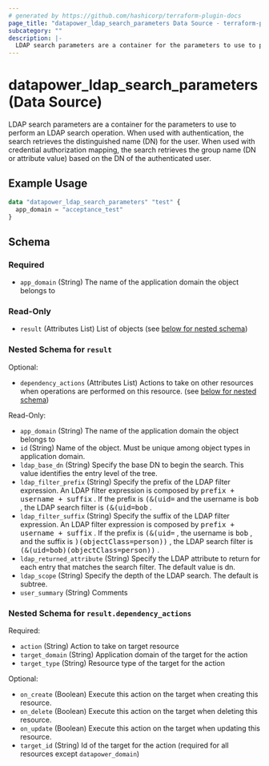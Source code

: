 ```yaml
---
# generated by https://github.com/hashicorp/terraform-plugin-docs
page_title: "datapower_ldap_search_parameters Data Source - terraform-provider-datapower"
subcategory: ""
description: |-
  LDAP search parameters are a container for the parameters to use to perform an LDAP search operation. When used with authentication, the search retrieves the distinguished name (DN) for the user. When used with credential authorization mapping, the search retrieves the group name (DN or attribute value) based on the DN of the authenticated user.
---
```


# datapower_ldap_search_parameters (Data Source)

LDAP search parameters are a container for the parameters to use to perform an LDAP search operation. When used with authentication, the search retrieves the distinguished name (DN) for the user. When used with credential authorization mapping, the search retrieves the group name (DN or attribute value) based on the DN of the authenticated user.

## Example Usage

```terraform
data "datapower_ldap_search_parameters" "test" {
  app_domain = "acceptance_test"
}
```

<!-- schema generated by tfplugindocs -->
## Schema

### Required

- `app_domain` (String) The name of the application domain the object belongs to

### Read-Only

- `result` (Attributes List) List of objects (see [below for nested schema](#nestedatt--result))

<a id="nestedatt--result"></a>
### Nested Schema for `result`

Optional:

- `dependency_actions` (Attributes List) Actions to take on other resources when operations are performed on this resource. (see [below for nested schema](#nestedatt--result--dependency_actions))

Read-Only:

- `app_domain` (String) The name of the application domain the object belongs to
- `id` (String) Name of the object. Must be unique among object types in application domain.
- `ldap_base_dn` (String) Specify the base DN to begin the search. This value identifies the entry level of the tree.
- `ldap_filter_prefix` (String) Specify the prefix of the LDAP filter expression. An LDAP filter expression is composed by <tt>prefix + username + suffix</tt> . If the prefix is <tt>(&amp;(uid=</tt> and the username is <tt>bob</tt> , the LDAP search filter is <tt>(&amp;(uid=bob</tt> .
- `ldap_filter_suffix` (String) Specify the suffix of the LDAP filter expression. An LDAP filter expression is composed by <tt>prefix + username + suffix</tt> . If the prefix is <tt>(&amp;(uid=</tt> , the username is <tt>bob</tt> , and the suffix is <tt>)(objectClass=person))</tt> , the LDAP search filter is <tt>(&amp;(uid=bob)(objectClass=person))</tt> .
- `ldap_returned_attribute` (String) Specify the LDAP attribute to return for each entry that matches the search filter. The default value is dn.
- `ldap_scope` (String) Specify the depth of the LDAP search. The default is subtree.
- `user_summary` (String) Comments

<a id="nestedatt--result--dependency_actions"></a>
### Nested Schema for `result.dependency_actions`

Required:

- `action` (String) Action to take on target resource
- `target_domain` (String) Application domain of the target for the action
- `target_type` (String) Resource type of the target for the action

Optional:

- `on_create` (Boolean) Execute this action on the target when creating this resource.
- `on_delete` (Boolean) Execute this action on the target when deleting this resource.
- `on_update` (Boolean) Execute this action on the target when updating this resource.
- `target_id` (String) Id of the target for the action (required for all resources except `datapower_domain`)
